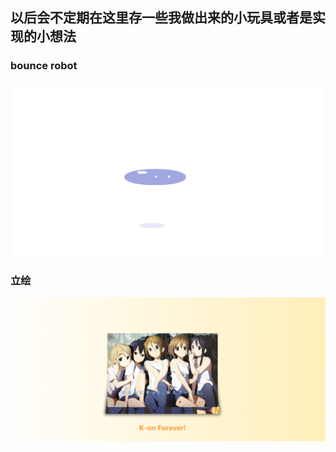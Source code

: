 ## 以后会不定期在这里存一些我做出来的小玩具或者是实现的小想法

### bounce robot

![Alt text](image-1.png)

### 立绘

![Alt text](image.png)
